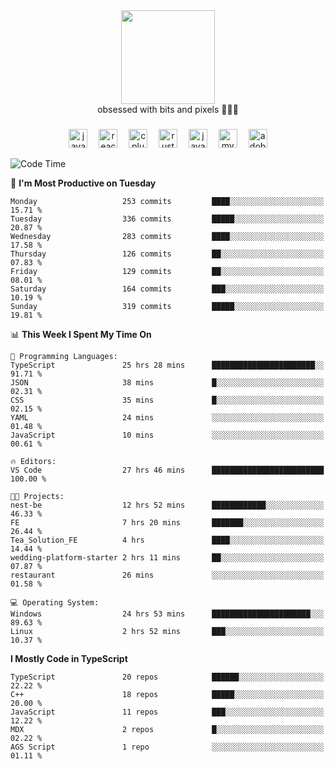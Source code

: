 


  <div align="center">
    
   <img src = "https://i.postimg.cc/W1R4TF4j/d6kpuve-c97567cf-518b-4b86-a271-5c89d88d22f7.gif"  width=150px height=150px />
 </div>

<div align="center">
  obsessed with bits and pixels 🧑‍💻🎨
</div>

  ###
<div align="center">
 <img src="https://cdn.jsdelivr.net/gh/devicons/devicon/icons/javascript/javascript-original.svg" height="30" alt="javascript logo"  />
  <img width="10" />
  <img src="https://cdn.jsdelivr.net/gh/devicons/devicon/icons/react/react-original.svg" height="30" alt="react logo"  />
  <img width="10" />
   <!--<img src="https://cdn.jsdelivr.net/gh/devicons/devicon/icons/nodejs/nodejs-original.svg" height="30" alt="nodejs logo"  />
  <img width="10" />
 <img src="https://cdn.jsdelivr.net/gh/devicons/devicon/icons/flutter/flutter-original.svg" height="30" alt="flutter logo"  />
 <img width="10" />-->
  <img src="https://cdn.jsdelivr.net/gh/devicons/devicon/icons/cplusplus/cplusplus-original.svg" height="30" alt="cpluplus logo"  />
  <img width="10" />
    <img src="https://cdn.jsdelivr.net/gh/devicons/devicon/icons/rust/rust-original.svg" height="30" alt="rust logo"  />
  <img width="10" />
  <img src="https://cdn.jsdelivr.net/gh/devicons/devicon/icons/java/java-original.svg" height="30" alt="java logo"  />
  <img width="10" />
  <img src="https://skillicons.dev/icons?i=mysql" height="30" alt="mysql logo"  />
  <img width="10" />
  <img src="https://skillicons.dev/icons?i=pr" height="30" alt="adobepremierepro logo"  />
</div>

<!--START_SECTION:waka-->
![Code Time](http://img.shields.io/badge/Code%20Time-2%2C237%20hrs%2036%20mins-blue)

📅 **I'm Most Productive on Tuesday** 

```text
Monday                   253 commits         ████░░░░░░░░░░░░░░░░░░░░░   15.71 % 
Tuesday                  336 commits         █████░░░░░░░░░░░░░░░░░░░░   20.87 % 
Wednesday                283 commits         ████░░░░░░░░░░░░░░░░░░░░░   17.58 % 
Thursday                 126 commits         ██░░░░░░░░░░░░░░░░░░░░░░░   07.83 % 
Friday                   129 commits         ██░░░░░░░░░░░░░░░░░░░░░░░   08.01 % 
Saturday                 164 commits         ███░░░░░░░░░░░░░░░░░░░░░░   10.19 % 
Sunday                   319 commits         █████░░░░░░░░░░░░░░░░░░░░   19.81 % 
```


📊 **This Week I Spent My Time On** 

```text
💬 Programming Languages: 
TypeScript               25 hrs 28 mins      ███████████████████████░░   91.71 % 
JSON                     38 mins             █░░░░░░░░░░░░░░░░░░░░░░░░   02.31 % 
CSS                      35 mins             █░░░░░░░░░░░░░░░░░░░░░░░░   02.15 % 
YAML                     24 mins             ░░░░░░░░░░░░░░░░░░░░░░░░░   01.48 % 
JavaScript               10 mins             ░░░░░░░░░░░░░░░░░░░░░░░░░   00.61 % 

🔥 Editors: 
VS Code                  27 hrs 46 mins      █████████████████████████   100.00 % 

🐱‍💻 Projects: 
nest-be                  12 hrs 52 mins      ████████████░░░░░░░░░░░░░   46.33 % 
FE                       7 hrs 20 mins       ███████░░░░░░░░░░░░░░░░░░   26.44 % 
Tea_Solution_FE          4 hrs               ████░░░░░░░░░░░░░░░░░░░░░   14.44 % 
wedding-platform-starter 2 hrs 11 mins       ██░░░░░░░░░░░░░░░░░░░░░░░   07.87 % 
restaurant               26 mins             ░░░░░░░░░░░░░░░░░░░░░░░░░   01.58 % 

💻 Operating System: 
Windows                  24 hrs 53 mins      ██████████████████████░░░   89.63 % 
Linux                    2 hrs 52 mins       ███░░░░░░░░░░░░░░░░░░░░░░   10.37 % 
```

**I Mostly Code in TypeScript** 

```text
TypeScript               20 repos            ██████░░░░░░░░░░░░░░░░░░░   22.22 % 
C++                      18 repos            █████░░░░░░░░░░░░░░░░░░░░   20.00 % 
JavaScript               11 repos            ███░░░░░░░░░░░░░░░░░░░░░░   12.22 % 
MDX                      2 repos             █░░░░░░░░░░░░░░░░░░░░░░░░   02.22 % 
AGS Script               1 repo              ░░░░░░░░░░░░░░░░░░░░░░░░░   01.11 % 
```




<!--END_SECTION:waka-->
